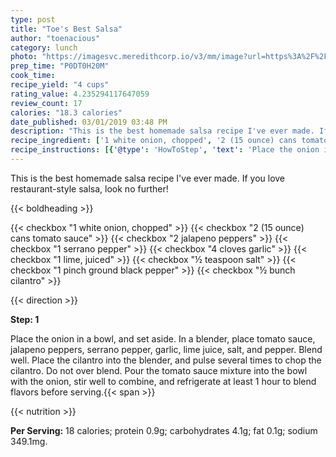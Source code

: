 ```yaml
---
type: post
title: "Toe's Best Salsa"
author: "toenacious"
category: lunch
photo: "https://imagesvc.meredithcorp.io/v3/mm/image?url=https%3A%2F%2Fimages.media-allrecipes.com%2Fuserphotos%2F616268.jpg"
prep_time: "P0DT0H20M"
cook_time: 
recipe_yield: "4 cups"
rating_value: 4.235294117647059
review_count: 17
calories: "18.3 calories"
date_published: 03/01/2019 03:48 PM
description: "This is the best homemade salsa recipe I've ever made. If you love restaurant-style salsa, look no further!"
recipe_ingredient: ['1 white onion, chopped', '2 (15 ounce) cans tomato sauce', '2 jalapeno peppers', '1 serrano pepper', '4 cloves garlic', '1 lime, juiced', '½ teaspoon salt', '1 pinch ground black pepper', '½ bunch cilantro']
recipe_instructions: [{'@type': 'HowToStep', 'text': 'Place the onion in a bowl, and set aside. In a blender, place tomato sauce, jalapeno peppers, serrano pepper, garlic, lime juice, salt, and pepper. Blend well. Place the cilantro into the blender, and pulse several times to chop the cilantro. Do not over blend. Pour the tomato sauce mixture into the bowl with the onion, stir well to combine, and refrigerate at least 1 hour to blend flavors before serving.\n'}]
---
```


This is the best homemade salsa recipe I've ever made. If you love restaurant-style salsa, look no further! 

{{< boldheading >}}

{{< checkbox "1  white onion, chopped" >}}
{{< checkbox "2 (15 ounce) cans tomato sauce" >}}
{{< checkbox "2  jalapeno peppers" >}}
{{< checkbox "1  serrano pepper" >}}
{{< checkbox "4 cloves garlic" >}}
{{< checkbox "1  lime, juiced" >}}
{{< checkbox "½ teaspoon salt" >}}
{{< checkbox "1 pinch ground black pepper" >}}
{{< checkbox "½ bunch cilantro" >}}


{{< direction >}}

**Step: 1**

Place the onion in a bowl, and set aside. In a blender, place tomato sauce, jalapeno peppers, serrano pepper, garlic, lime juice, salt, and pepper. Blend well. Place the cilantro into the blender, and pulse several times to chop the cilantro. Do not over blend. Pour the tomato sauce mixture into the bowl with the onion, stir well to combine, and refrigerate at least 1 hour to blend flavors before serving.{{< span >}}

{{< nutrition >}}

**Per Serving:** 18 calories; protein 0.9g; carbohydrates 4.1g; fat 0.1g; sodium 349.1mg.